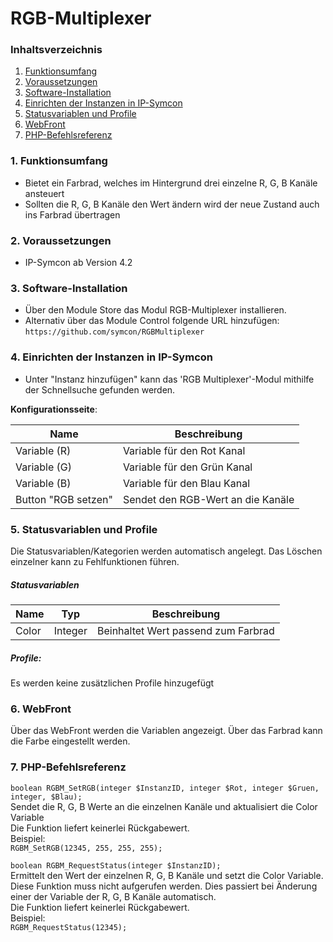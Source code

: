 # RGB-Multiplexer

### Inhaltsverzeichnis

1. [Funktionsumfang](#1-funktionsumfang)
2. [Voraussetzungen](#2-voraussetzungen)
3. [Software-Installation](#3-software-installation)
4. [Einrichten der Instanzen in IP-Symcon](#4-einrichten-der-instanzen-in-ip-symcon)
5. [Statusvariablen und Profile](#5-statusvariablen-und-profile)
6. [WebFront](#6-webfront)
7. [PHP-Befehlsreferenz](#7-php-befehlsreferenz)

### 1. Funktionsumfang

* Bietet ein Farbrad, welches im Hintergrund drei einzelne R, G, B Kanäle ansteuert
* Sollten die R, G, B Kanäle den Wert ändern wird der neue Zustand auch ins Farbrad übertragen

### 2. Voraussetzungen

- IP-Symcon ab Version 4.2

### 3. Software-Installation

* Über den Module Store das Modul RGB-Multiplexer installieren.
* Alternativ über das Module Control folgende URL hinzufügen:
`https://github.com/symcon/RGBMultiplexer`  

### 4. Einrichten der Instanzen in IP-Symcon

- Unter "Instanz hinzufügen" kann das 'RGB Multiplexer'-Modul mithilfe der Schnellsuche gefunden werden.  

__Konfigurationsseite__:

Name                | Beschreibung
------------------- | ---------------------------------
Variable (R)        | Variable für den Rot Kanal
Variable (G)        | Variable für den Grün Kanal
Variable (B)        | Variable für den Blau Kanal
Button "RGB setzen" | Sendet den RGB-Wert an die Kanäle 


### 5. Statusvariablen und Profile

Die Statusvariablen/Kategorien werden automatisch angelegt. Das Löschen einzelner kann zu Fehlfunktionen führen.

##### Statusvariablen

Name  | Typ     | Beschreibung
----- | ------- | ----------------
Color | Integer | Beinhaltet Wert passend zum Farbrad

##### Profile:

Es werden keine zusätzlichen Profile hinzugefügt

### 6. WebFront

Über das WebFront werden die Variablen angezeigt. Über das Farbrad kann die Farbe eingestellt werden.

### 7. PHP-Befehlsreferenz

`boolean RGBM_SetRGB(integer $InstanzID, integer $Rot, integer $Gruen, integer, $Blau);`  
Sendet die R, G, B Werte an die einzelnen Kanäle und aktualisiert die Color Variable  
Die Funktion liefert keinerlei Rückgabewert.  
Beispiel:  
`RGBM_SetRGB(12345, 255, 255, 255);`

`boolean RGBM_RequestStatus(integer $InstanzID);`  
Ermittelt den Wert der einzelnen R, G, B Kanäle und setzt die Color Variable. Diese Funktion muss nicht aufgerufen werden. Dies passiert bei Änderung einer der Variable der R, G, B Kanäle automatisch.   
Die Funktion liefert keinerlei Rückgabewert.  
Beispiel:  
`RGBM_RequestStatus(12345);`
